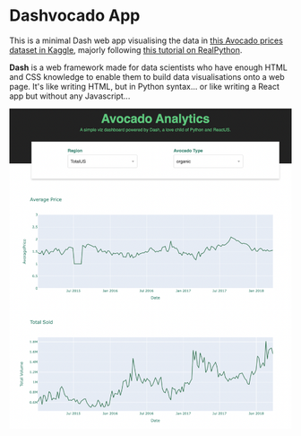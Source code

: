 # Dashvocado App

This is a minimal Dash web app visualising the data in [this Avocado prices dataset in Kaggle](https://www.kaggle.com/datasets/neuromusic/avocado-prices), majorly following [this tutorial on RealPython](https://realpython.com/python-dash/).

**Dash** is a web framework made for data scientists who have enough HTML and CSS knowledge to enable them to build data visualisations onto a web page. It's like writing HTML, but in Python syntax... or like writing a React app but without any Javascript...

![App Screenshot](assets/app.png?raw=true)
